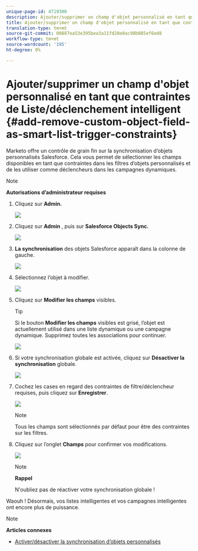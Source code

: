 ```yaml
---
unique-page-id: 4719300
description: Ajouter/supprimer un champ d'objet personnalisé en tant que contraintes de Liste/déclenchement intelligent - Documents marketing - Documentation du produit
title: Ajouter/supprimer un champ d'objet personnalisé en tant que contraintes de Liste/déclenchement intelligent
translation-type: tm+mt
source-git-commit: 00887ea53e395bea3a11fd28e0ac98b085ef6ed8
workflow-type: tm+mt
source-wordcount: '195'
ht-degree: 0%

---
```



# Ajouter/supprimer un champ d&#39;objet personnalisé en tant que contraintes de Liste/déclenchement intelligent {#add-remove-custom-object-field-as-smart-list-trigger-constraints}

Marketo offre un contrôle de grain fin sur la synchronisation d’objets personnalisés Salesforce. Cela vous permet de sélectionner les champs disponibles en tant que contraintes dans les filtres d’objets personnalisés et de les utiliser comme déclencheurs dans les campagnes dynamiques.

>[!NOTE]
>
>**Autorisations d’administrateur requises**

1. Cliquez sur **Admin.**

   ![](assets/image2014-12-10-13-3a9-3a47.png)

1. Cliquez sur **Admin** , puis sur **Salesforce Objects Sync.**

   ![](assets/image2015-12-11-15-3a11-3a41.png)

1. **La synchronisation** des objets Salesforce apparaît dans la colonne de gauche.

   ![](assets/image2015-12-11-15-3a15-3a15.png)

1. Sélectionnez l’objet à modifier.

   ![](assets/image2014-12-10-13-3a10-3a11.png)

1. Cliquez sur **Modifier les champs** visibles.

   >[!TIP]
   >
   >Si le bouton **Modifier les champs** visibles est grisé, l’objet est actuellement utilisé dans une liste dynamique ou une campagne dynamique. Supprimez toutes les associations pour continuer.

   ![](assets/image2014-12-10-13-3a10-3a25.png)

1. Si votre synchronisation globale est activée, cliquez sur **Désactiver la synchronisation** globale.

   ![](assets/image2014-12-10-13-3a10-3a36.png)

1. Cochez les cases en regard des contraintes de filtre/déclencheur requises, puis cliquez sur **Enregistrer**.

   ![](assets/image2014-12-10-13-3a10-3a47.png)

   >[!NOTE]
   >
   >Tous les champs sont sélectionnés par défaut pour être des contraintes sur les filtres.

1. Cliquez sur l’onglet **Champs** pour confirmer vos modifications.

   ![](assets/image2014-12-10-13-3a10-3a56.png)

   >[!NOTE]
   >
   >**Rappel**
   >
   >
   >N&#39;oubliez pas de réactiver votre synchronisation globale !

Waouh ! Désormais, vos listes intelligentes et vos campagnes intelligentes ont encore plus de puissance.

>[!NOTE]
>
>**Articles connexes**
>
>* [Activer/désactiver la synchronisation d’objets personnalisés](enable-disable-custom-object-sync.md)

>



